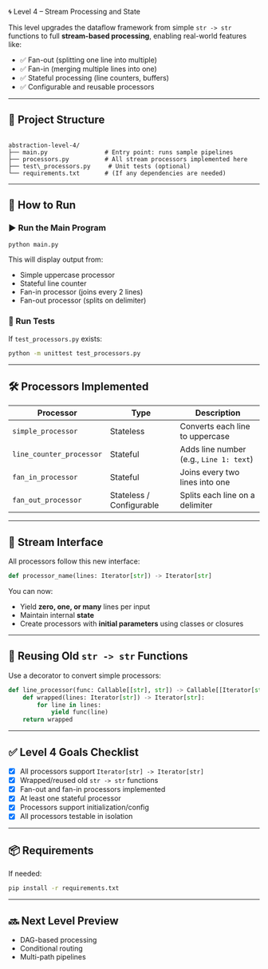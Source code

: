  🌀 Level 4 – Stream Processing and State

This level upgrades the dataflow framework from simple `str -> str` functions to full **stream-based processing**, enabling real-world features like:

- ✅ Fan-out (splitting one line into multiple)
- ✅ Fan-in (merging multiple lines into one)
- ✅ Stateful processing (line counters, buffers)
- ✅ Configurable and reusable processors

---

## 📂 Project Structure

```

abstraction-level-4/
├── main.py                # Entry point: runs sample pipelines
├── processors.py          # All stream processors implemented here
├── test\_processors.py     # Unit tests (optional)
└── requirements.txt       # (If any dependencies are needed)

````

---

## 🚀 How to Run

### ▶️ Run the Main Program
```bash
python main.py
````

This will display output from:

* Simple uppercase processor
* Stateful line counter
* Fan-in processor (joins every 2 lines)
* Fan-out processor (splits on delimiter)

### 🧪 Run Tests

If `test_processors.py` exists:

```bash
python -m unittest test_processors.py
```

---

## 🛠️ Processors Implemented

| Processor                | Type                     | Description                             |
| ------------------------ | ------------------------ | --------------------------------------- |
| `simple_processor`       | Stateless                | Converts each line to uppercase         |
| `line_counter_processor` | Stateful                 | Adds line number (e.g., `Line 1: text`) |
| `fan_in_processor`       | Stateful                 | Joins every two lines into one          |
| `fan_out_processor`      | Stateless / Configurable | Splits each line on a delimiter         |

---

## 🔁 Stream Interface

All processors follow this new interface:

```python
def processor_name(lines: Iterator[str]) -> Iterator[str]
```

You can now:

* Yield **zero, one, or many** lines per input
* Maintain internal **state**
* Create processors with **initial parameters** using classes or closures

---

## 🔄 Reusing Old `str -> str` Functions

Use a decorator to convert simple processors:

```python
def line_processor(func: Callable[[str], str]) -> Callable[[Iterator[str]], Iterator[str]]:
    def wrapped(lines: Iterator[str]) -> Iterator[str]:
        for line in lines:
            yield func(line)
    return wrapped
```

---

## ✅ Level 4 Goals Checklist

* [x] All processors support `Iterator[str] -> Iterator[str]`
* [x] Wrapped/reused old `str -> str` functions
* [x] Fan-out and fan-in processors implemented
* [x] At least one stateful processor
* [x] Processors support initialization/config
* [x] All processors testable in isolation

---

## 📦 Requirements

If needed:

```bash
pip install -r requirements.txt
```

---

## 🔜 Next Level Preview

* DAG-based processing
* Conditional routing
* Multi-path pipelines

